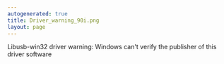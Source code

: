 ```yaml
---
autogenerated: true
title: Driver_warning_90i.png
layout: page
---
```


Libusb-win32 driver warning: Windows can't verify the publisher of this
driver software
